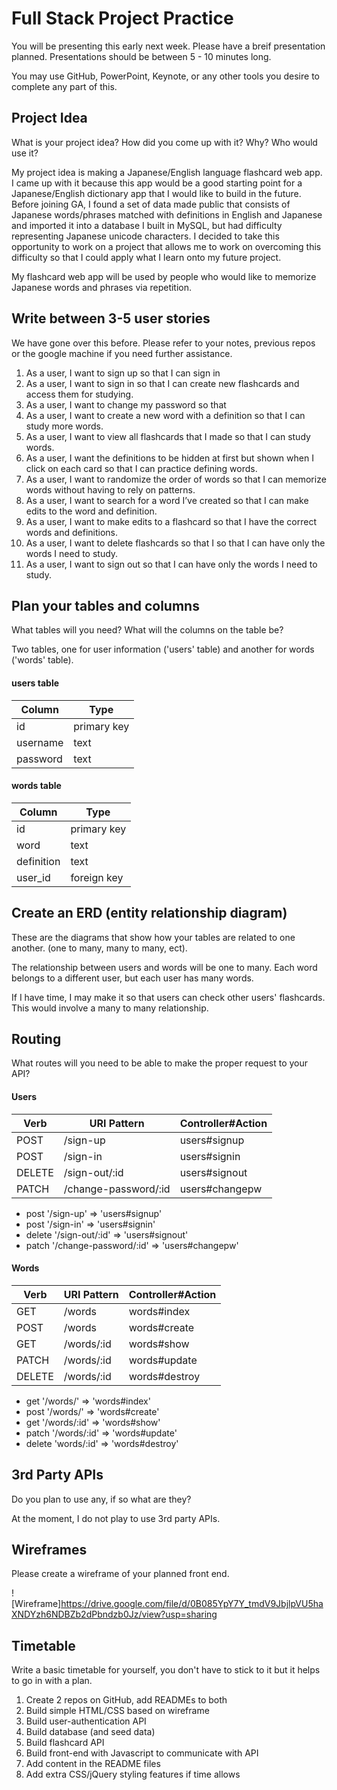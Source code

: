 # Full Stack Project Practice

You will be presenting this early next week.  Please have a breif presentation
planned.  Presentations should be between 5 - 10 minutes long.

You may use GitHub, PowerPoint, Keynote, or any other tools you desire to
complete any part of this.

## Project Idea

What is your project idea?  How did you come up with it? Why? Who would use it?

My project idea is making a Japanese/English language flashcard web app.
I came up with it because this app would be a good starting point for a
Japanese/English dictionary app that I would like to build in the future. Before
joining GA, I found a set of data made public that consists of Japanese words/phrases matched with definitions in English and Japanese and imported it
into a database I built in MySQL, but had difficulty representing Japanese unicode characters. I decided to take this opportunity to work on a project that allows
me to work on overcoming this difficulty so that I could apply what I learn onto
my future project.

My flashcard web app will be used by people who would like to memorize Japanese
words and phrases via repetition.



## Write between 3-5 user stories

We have gone over this before. Please refer to your notes, previous repos or the
google machine if you need further assistance.

1. As a user, I want to sign up so that I can sign in
2. As a user, I want to sign in so that I can create new flashcards and access them for studying.
3. As a user, I want to change my password so that
4. As a user, I want to create a new word with a definition so that I can study more words.
5. As a user, I want to view all flashcards that I made so that I can study words.
6. As a user, I want the definitions to be hidden at first but shown when I click on each card so that I can practice defining words.
7. As a user, I want to randomize the order of words so that I can memorize words
without having to rely on patterns.
8. As a user, I want to search for a word I’ve created so that I can make edits to the word and definition.
9. As a user, I want to make edits to a flashcard so that I have the correct words and definitions.
10. As a user, I want to delete flashcards so that I so that I can have only the words I need to study.
11. As a user, I want to sign out so that I can have only the words I need to study.


## Plan your tables and columns

What tables will you need? What will the columns on the table be?

Two tables, one for user information ('users' table) and another for words
('words' table).

#### users table
| Column     |     Type     |
|------------|--------------|
| id         | primary key  |
| username   | text         |
| password   | text         |

#### words table
| Column     |     Type     |
|------------|--------------|
| id         | primary key  |
| word       | text         |
| definition | text         |
| user_id    | foreign key  |



## Create an ERD (entity relationship diagram)

These are the diagrams that show how your tables are related to one another.
(one to many, many to many, ect).

The relationship between users and words will be one to many. Each word belongs
to a different user, but each user has many words.

If I have time, I may make it so that users can check other users' flashcards.
This would involve a many to many relationship.

## Routing

What routes will you need to be able to make the proper request to your API?

#### Users
| Verb   | URI Pattern          | Controller#Action |
|--------|----------------------|-------------------|
| POST   | /sign-up             | users#signup      |
| POST   | /sign-in             | users#signin      |
| DELETE | /sign-out/:id        | users#signout     |
| PATCH  | /change-password/:id | users#changepw    |

- post '/sign-up' => 'users#signup'
- post '/sign-in' => 'users#signin'
- delete '/sign-out/:id' => 'users#signout'
- patch '/change-password/:id' => 'users#changepw'

#### Words
| Verb   | URI Pattern | Controller#Action |
|--------|-------------|-------------------|
| GET    | /words      | words#index       |
| POST   | /words      | words#create      |
| GET    | /words/:id  | words#show        |
| PATCH  | /words/:id  | words#update      |
| DELETE | /words/:id  | words#destroy     |

- get '/words/' => 'words#index'
- post '/words/' => 'words#create'
- get '/words/:id' => 'words#show'
- patch '/words/:id' => 'words#update'
- delete 'words/:id' => 'words#destroy'


## 3rd Party APIs

Do you plan to use any, if so what are they?

At the moment, I do not play to use 3rd party APIs.

## Wireframes

Please create a wireframe of your planned front end.

![Wireframe]https://drive.google.com/file/d/0B085YpY7Y_tmdV9JbjlpVU5haXNDYzh6NDBZb2dPbndzb0Jz/view?usp=sharing

## Timetable

Write a basic timetable for yourself, you don't have to stick to it but it
helps to go in with a plan.

1. Create 2 repos on GitHub, add READMEs to both
2. Build simple HTML/CSS based on wireframe
3. Build user-authentication API
4. Build database (and seed data)
5. Build flashcard API
6. Build front-end with Javascript to communicate with API
7. Add content in the README files
8. Add extra CSS/jQuery styling features if time allows
